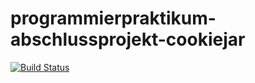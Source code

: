# programmierpraktikum-abschlussprojekt-cookiejar

[![Build Status](https://travis-ci.org/ProPra16/programmierpraktikum-abschlussprojekt-cookiejar.svg?branch=master)](https://travis-ci.org/ProPra16/programmierpraktikum-abschlussprojekt-cookiejar)